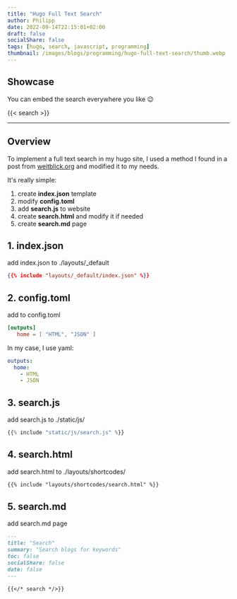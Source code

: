 ```yaml
---
title: "Hugo Full Text Search"
author: Philipp
date: 2022-09-14T22:15:01+02:00
draft: false
socialShare: false
tags: [hugo, search, javascript, programming]
thumbnail: /images/blogs/programming/hugo-full-text-search/thumb.webp
---
```


## Showcase
You can embed the search everywhere you like 😉

{{< search >}}
<hr>

## Overview

To implement a full text search in my hugo site, I used a method I found in a post from [weitblick.org](https://weitblick.org/post/simple-static-site-search-hugo-jamstack/) and modified it to my needs.

It's really simple:


1. create **index.json** template
2. modify **config.toml**
3. add **search.js** to website
4. create **search.html** and modify it if needed
5. create **search.md** page

## 1. index.json
add index.json to ./layouts/_default

```json
{{% include "layouts/_default/index.json" %}}
```

## 2. config.toml
add to config.toml

```toml
[outputs]
   home = [ "HTML", "JSON" ]
```

In my case, I use yaml:

```yaml
outputs:
  home:
    - HTML
    - JSON
```

## 3. search.js
add search.js to ./static/js/

```javascript
{{% include "static/js/search.js" %}}
```

## 4. search.html
add search.html to ./layouts/shortcodes/ 

```html
{{% include "layouts/shortcodes/search.html" %}}
```

## 5. search.md
add search.md page

```md
---
title: "Search"
summary: "Search blogs for keywords"
toc: false
socialShare: false
date: false
---

{{</* search */>}}

```